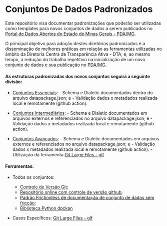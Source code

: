 Conjuntos De Dados Padronizados
==

Este repositório visa documentar padronizações que poderão ser utilizadas como templates para novos conjuntos de dados a serem publicados no [Portal de Dados Abertos do Estado de Minas Gerais - PDA/MG](https://dados.mg.gov.br/).

O principal objetivo para adoção destes diretórios padronizados é a disseminação de melhores práticas em relação as ferramentas utilizadas no âmbito da Diretoria Centra de Transparência Ativa - DTA, e, ao mesmo tempo, a redução do trabalho repetitivo na inicialização de um novo conjunto de dados e sua publicação no [PDA/MG](https://dados.mg.gov.br/).

#### As estruturas padronizadas dos novos conjuntos seguirá a seguinte divisão:

- [Conjuntos Essenciais]():
      - Schema e Dialetic documentados dentro do arquivo datapackage.json; e
      - Validação dados x metadados realizada local e remotamente (github action).

- [Conjuntos Intermediários]():
      - Schema e Dialetic documentados em arquivos externos e referenciados no arquivo datapackage.json; e
      - Validação dados x metadados realizada local e remotamente (github action).

- [Conjuntos Avançados]():
      - Schema e Dialetic documentados em arquivos externos e referenciados no arquivo datapackage.json; e
      - Validação dados x metadados realizada local e remotamente (github action).
      - Utilização da ferramenta [Git Large Files - glf](https://git-lfs.github.com/)

#### Ferramentas:

- Todos os conjuntos:
    - [Controle de Versão Git](https://git-scm.com/);
    - [Repositório online com controle de versão github](https://github.com/);
    - [Padrão Frictionless de documentação de conjunto de dados sem fricção](https://frictionlessdata.io/);
    - [Biblioteca Python dpckan](https://pypi.org/project/dpckan/)

- Casos Específicos:
    [Git Large Files - glf](https://git-lfs.github.com/)
